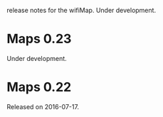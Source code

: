 

release notes for the wifiMap. Under development.

# Maps 0.23

Under development. 

# Maps 0.22

Released on 2016-07-17.

